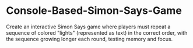 # Console-Based-Simon-Says-Game
Create an interactive Simon Says game where players must repeat a sequence of colored "lights" (represented as text) in the correct order, with the sequence growing longer each round, testing memory and focus.
